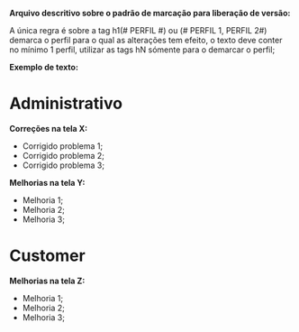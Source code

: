 __Arquivo descritivo sobre o padrão de marcação para liberação de versão:__

A única regra é sobre a tag h1(# PERFIL #) ou (# PERFIL 1, PERFIL 2#) demarca o perfil para o qual as alterações tem efeito, o texto deve conter no mínimo 1 perfil, utilizar as tags hN sómente para o demarcar o perfil;
 
__Exemplo de texto:__
 
# Administrativo #
 
__Correções na tela X:__
 
- Corrigido problema 1;
- Corrigido problema 2;
- Corrigido problema 3;
 
__Melhorias na tela Y:__
 
- Melhoria 1;
- Melhoria 2;
- Melhoria 3;
 
# Customer #
 
__Melhorias na tela Z:__
- Melhoria 1;
- Melhoria 2;
- Melhoria 3;
 
 
